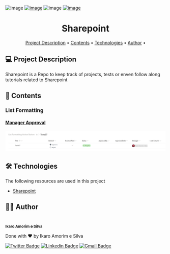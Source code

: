 ![image](https://img.shields.io/github/repo-size/ikaroamorim/Sharepoint)
[![image](https://img.shields.io/github/last-commit/ikaroamorim/Sharepoint)](https://github.com/ikaroamorim/Sharepoint/commits/master)
![image](https://img.shields.io/badge/license-MIT-brightgreen)
[![image](https://img.shields.io/github/stars/ikaroamorim/Sharepoint?style=social)](https://github.com/ikaroamorim/Sharepoint/stargazers)

<h1 align="center">Sharepoint</h1>

<p align="center">
 <a href="#description">Project Description</a> •
 <a href="#contents">Contents</a> •
 <a href="#technologies">Technologies</a> • 
 <a href="#author">Author</a> • 
</p>

<a name="description"></a>
## 💻 Project Description

Sharepoint is a Repo to keep track of projects, tests or enven follow along tutorials related to Sharepoint

<a name="contents"></a>
## 📜 Contents

### List Formatting
#### [Manager Approval](./ListFormatting/)
<p align="center">
   <img alt="List Formatting Manager Approval" title="#Home" src="./assets/listFormattingManagerApproval.png" width="600px">
</p>

<a name="technologies"></a>
## 🛠 Technologies

The following resources are used in this project
- [Sharepoint](https://www.microsoft.com/pt-br/microsoft-365/sharepoint/collaboration?ms.officeurl=sharepoint&rtc=1)

<a name="author"></a>
## 👨‍💻 Author

<a href="https://www.linkedin.com/in/ikaroamorimesilva/">
 <img style="borderRadius: 50%;" src="https://github.com/ikaroamorim.png" width="100px;" alt=""/>
 <br />
 <sub><b>Ikaro Amorim e Silva</b></sub>
 </a>

Done with ❤️ by Ikaro Amorim e Silva

[![Twitter Badge](https://img.shields.io/badge/-@ikaroamorim-1ca0f1?style=flat-square&labelColor=1ca0f1&logo=twitter&logoColor=white&link=https://twitter.com/ikaroamorim)](https://twitter.com/ikaroamorim) [![Linkedin Badge](https://img.shields.io/badge/-Ikaro-blue?style=flat-square&logo=Linkedin&logoColor=white&link=https://www.linkedin.com/in/ikaroamorimesilva/)](https://www.linkedin.com/in/ikaroamorimesilva/) 
[![Gmail Badge](https://img.shields.io/badge/-ikaro.amorim@gmail.com-c14438?style=flat-square&logo=Gmail&logoColor=white&link=mailto:ikaro.amorim@gmail.com)](mailto:ikaro.amorim@gmail.com)




